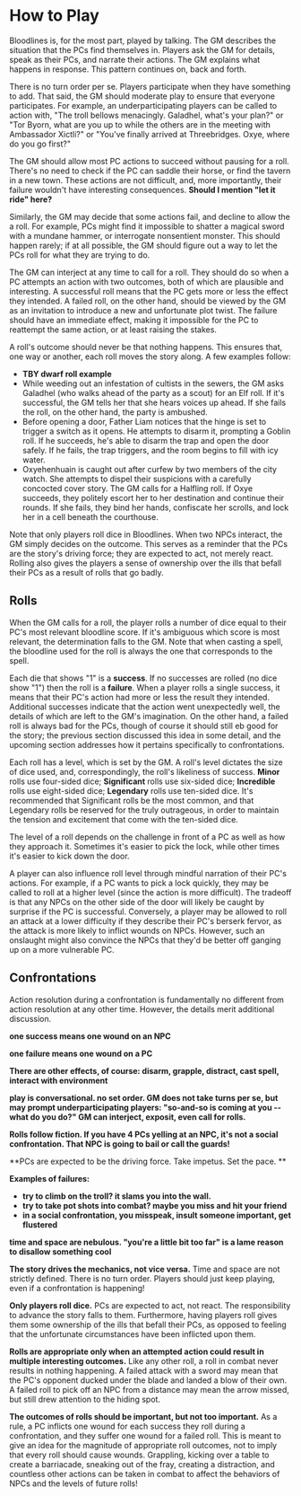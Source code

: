 # How to Play

Bloodlines is, for the most part, played by talking. The GM describes the situation that the PCs find themselves in. Players ask the GM for details, speak as their PCs, and narrate their actions. The GM explains what happens in response. This pattern continues on, back and forth. 

There is no turn order per se. Players participate when they have something to add. That said, the GM should moderate play to ensure that everyone participates. For example, an underparticipating players can be called to action with, "The troll bellows menacingly. Galadhel, what's your plan?" or "Tor Byorn, what are you up to while the others are in the meeting with Ambassador Xictli?" or "You've finally arrived at Threebridges. Oxye, where do you go first?"

The GM should allow most PC actions to succeed without pausing for a roll. There's no need to check if the PC can saddle their horse, or find the tavern in a new town. These actions are not difficult, and, more importantly, their failure wouldn't have interesting consequences. **Should I mention "let it ride" here?**

Similarly, the GM may decide that some actions fail, and decline to allow the a roll. For example, PCs might find it impossible to shatter a magical sword with a mundane hammer, or interrogate nonsentient monster. This should happen rarely; if at all possible, the GM should figure out a way to let the PCs roll for what they are trying to do.

The GM can interject at any time to call for a roll. They should do so when a PC attempts an action with two outcomes, both of which are plausible and interesting. A successful roll means that the PC gets more or less the effect they intended. A failed roll, on the other hand, should be viewed by the GM as an invitation to introduce a new and unfortunate plot twist. The failure should have an immediate effect, making it impossible for the PC to reattempt the same action, or at least raising the stakes. 

A roll's outcome should never be that nothing happens. This ensures that, one way or another, each roll moves the story along. A few examples follow:
- **TBY dwarf roll example**
- While weeding out an infestation of cultists in the sewers, the GM asks Galadhel (who walks ahead of the party as a scout) for an Elf roll. If it's successful, the GM tells her that she hears voices up ahead. If she fails the roll, on the other hand, the party is ambushed.
- Before opening a door, Father Liam notices that the hinge is set to trigger a switch as it opens. He attempts to disarm it, prompting a Goblin roll. If he succeeds, he's able to disarm the trap and open the door safely. If he fails, the trap triggers, and the room begins to fill with icy water. 
- Oxyehenhuain is caught out after curfew by two members of the city watch. She attempts to dispel their suspicions with a carefully concocted cover story. The GM calls for a Halfling roll. If Oxye succeeds, they politely escort her to her destination and continue their rounds. If she fails, they bind her hands, confiscate her scrolls, and lock her in a cell beneath the courthouse.

Note that only players roll dice in Bloodlines. When two NPCs interact, the GM simply decides on the outcome. This serves as a reminder that the PCs are the story's driving force; they are expected to act, not merely react. Rolling also gives the players a sense of ownership over the ills that befall their PCs as a result of rolls that go badly.
## Rolls

When the GM calls for a roll, the player rolls a number of dice equal to their PC's most relevant bloodline score. If it's ambiguous which score is most relevant, the determination falls to the GM. Note that when casting a spell, the bloodline used for the roll is always the one that corresponds to the spell.

Each die that shows "1" is a **success**. If no successes are rolled (no dice show "1") then the roll is a **failure**. When a player rolls a single success, it means that their PC's action had more or less the result they intended. Additional successes indicate that the action went unexpectedly well, the details of which are left to the GM's imagination. On the other hand, a failed roll is always bad for the PCs, though of course it should still eb good for the story; the previous section discussed this idea in some detail, and the upcoming section addresses how it pertains specifically to confrontations.

Each roll has a level, which is set by the GM. A roll's level dictates the size of dice used, and, correspondingly, the roll's likeliness of success. **Minor** rolls use four-sided dice; **Significant** rolls use six-sided dice; **Incredible** rolls use eight-sided dice; **Legendary** rolls use ten-sided dice. It's recommended that Significant rolls be the most common, and that Legendary rolls be reserved for the truly outrageous, in order to maintain the tension and excitement that come with the ten-sided dice.

The level of a roll depends on the challenge in front of a PC as well as how they approach it. Sometimes it's easier to pick the lock, while other times it's easier to kick down the door. 

A player can also influence roll level through mindful narration of their PC's actions. For example, if a PC wants to pick a lock quickly, they may be called to roll at a higher level (since the action is more difficult). The tradeoff is that any NPCs on the other side of the door will likely be caught by surprise if the PC is successful. Conversely, a player may be allowed to roll an attack at a lower difficulty if they describe their PC's berserk fervor, as the attack is more likely to inflict wounds on NPCs. However, such an onslaught might also convince the NPCs that they'd be better off ganging up on a more vulnerable PC.

## Confrontations

Action resolution during a confrontation is fundamentally no different from action resolution at any other time. However, the details merit additional discussion.

**one success means one wound on an NPC**

**one failure means one wound on a PC**

**There are other effects, of course: disarm, grapple, distract, cast spell, interact with environment**

**play is conversational. no set order. GM does not take turns per se, but may prompt underparticipating players: "so-and-so is coming at you -- what do you do?" GM can interject, exposit, even call for rolls.**

**Rolls follow fiction. If you have 4 PCs yelling at an NPC, it's not a social confrontation. That NPC is going to bail or call the guards!**

**PCs are expected to be the driving force. Take impetus. Set the pace. **

**Examples of failures:**
- **try to climb on the troll? it slams you into the wall.**
- **try to take pot shots into combat? maybe you miss and hit your friend**
- **in a social confrontation, you misspeak, insult someone important, get flustered**

**time and space are nebulous. "you're a little bit too far" is a lame reason to disallow something cool**





**The story drives the mechanics, not vice versa.** Time and space are not strictly defined. There is no turn order. Players should just keep playing, even if a confrontation is happening! 

**Only players roll dice.** PCs are expected to act, not react. The responsibility to advance the story falls to them. Furthermore, having players roll gives them some ownership of the ills that befall their PCs, as opposed to feeling that the unfortunate circumstances have been inflicted upon them.

**Rolls are appropriate only when an attempted action could result in multiple interesting outcomes.** Like any other roll, a roll in combat never results in nothing happening. A failed attack with a sword may mean that the PC's opponent ducked under the blade and landed a blow of their own. A failed roll to pick off an NPC from a distance may mean the arrow missed, but still drew attention to the hiding spot. 

**The outcomes of rolls should be important, but not too important.** As a rule, a PC inflicts one wound for each success they roll during a confrontation, and they suffer one wound for a failed roll. This is meant to give an idea for the magnitude of appropriate roll outcomes, not to imply that every roll should cause wounds. Grappling, kicking over a table to create a barriacade, sneaking out of the fray, creating a distraction, and countless other actions can be taken in combat to affect the behaviors of NPCs and the levels of future rolls!
